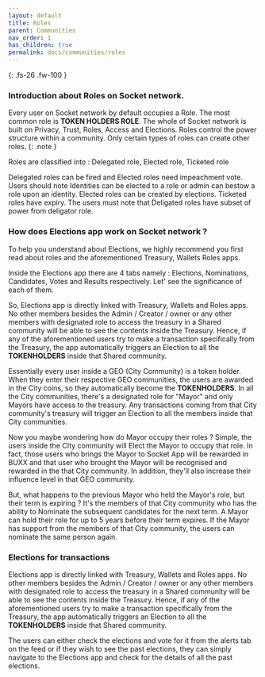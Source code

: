 ```yaml
---
layout: default
title: Roles
parent: Communities
nav_order: 1
has_children: true
permalink: docs/communities/roles
---
```


{: .fs-26 .fw-100 }
### Introduction about Roles on Socket network. 

Every user on Socket network by default occupies a Role. The most common role is **TOKEN HOLDERS ROLE**. The whole of Socket network is built on Privacy, Trust, Roles, Access and Elections. Roles control the power structure within a community. Only certain types of roles can create other roles. 
{: .note }

Roles are classified into : Delegated role, Elected role, Ticketed role

Delegated roles can be fired and Elected roles need impeachment vote. Users should note Identities can be elected to a role or admin can bestow a role upon an identity. Elected roles can be created by elections. Ticketed roles have expiry. The users must note that Deligated roles have subset of power from deligator role.


### How does Elections app work on Socket network ? 

To help you understand about Elections, we highly recommend you first read about roles and the aforementioned Treasury, Wallets Roles apps.

Inside the Elections app there are 4 tabs namely : Elections, Nominations, Candidates, Votes and Results respectively. Let' see the significance of each of them.

So, Elections app is directly linked with Treasury, Wallets and Roles apps. No other members besides the Admin / Creator / owner or any other members with designated role to access the treasury in a Shared community will be able to see the contents inside the Treasury. Hence, if any of the aforementioned users try to make a transaction specifically from the Treasury, the app automatically triggers an Election to all the **TOKENHOLDERS** inside that Shared community. 

Essentially every user inside a GEO (City Community) is a token holder. When they enter their respective GEO communities, the users are awarded in the City coins, so they automatically become the **TOKENHOLDERS**. In all the City communities, there's a designated role for "Mayor" and only Mayors have access to the treasury. Any transactions coming from that City community's treasury will trigger an Election to all the members inside that City communities. 

Now you maybe wondering how do Mayor occupy their roles ? Simple, the users inside the CIty community will Elect the Mayor to occupy that role. In fact, those users who brings the Mayor to Socket App will be rewarded in BUXX and that user who brought the Mayor will be recognised and rewarded in the that City community. In addition, they'll also increase their influence level in that GEO community.

But, what happens to the previous Mayor who held the Mayor's role, but their term is expiring ? It's the members of that City community who has the ability to Nominate the subsequent candidates for the next term. A Mayor can hold their role for up to 5 years before their term expires. If the Mayor has support from the members of that City community, the users can nominate the same person again.  

### Elections for transactions 

Elections app is directly linked with Treasury, Wallets and Roles apps. No other members besides the Admin / Creator / owner or any other members with designated role to access the treasury in a Shared community will be able to see the contents inside the Treasury. Hence, if any of the aforementioned users try to make a transaction specifically from the Treasury, the app automatically triggers an Election to all the **TOKENHOLDERS** inside that Shared community. 

The users can either check the elections and vote for it from the alerts tab on the feed or if they wish to see the past elections, they can simply navigate to the Elections app and check for the details of all the past elections.  


